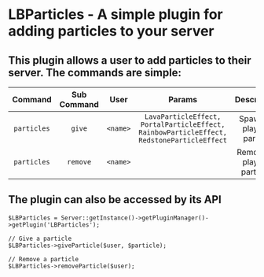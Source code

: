 LBParticles - A simple plugin for adding particles to your server
===========

## This plugin allows a user to add particles to their server. The commands are simple:

| Command | Sub Command | User | Params | Description |
|:-------:|:-----------:|:----:|:------:|:-----------:|
|`particles`|`give`|`<name>`|`LavaParticleEffect, PortalParticleEffect, RainbowParticleEffect, RedstoneParticleEffect`| Spawns a player's particle |
|`particles`|`remove`|`<name>`|    | Removes a player's particles |

## The plugin can also be accessed by its API

```
$LBParticles = Server::getInstance()->getPluginManager()->getPlugin('LBParticles');

// Give a particle
$LBParticles->giveParticle($user, $particle);

// Remove a particle
$LBParticles->removeParticle($user);
```
